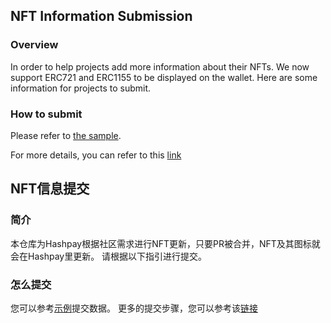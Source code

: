 ## NFT Information Submission

### Overview
In order to help projects add more information about their NFTs. We now support ERC721 and ERC1155 to be displayed on the wallet. Here are some information for projects to submit.

### How to submit 
Please refer to [the sample](https://github.com/TP-Lab/tokens/tree/master/NFT/eth/erc721/0x67D9417C9C3c250f61A83C7e8658daC487B56B09).

For more details, you can refer to this [link]([https://hashpayinfo.gitbook.io/submit-token/])
 



## NFT信息提交

### 简介
本仓库为Hashpay根据社区需求进行NFT更新，只要PR被合并，NFT及其图标就会在Hashpay里更新。
请根据以下指引进行提交。


### 怎么提交
您可以参考[示例](https://github.com/TP-Lab/tokens/tree/master/NFT/eth/erc721/0x67D9417C9C3c250f61A83C7e8658daC487B56B09)提交数据。
更多的提交步骤，您可以参考该[链接](https://hashpayinfo.gitbook.io/submit-token/)
